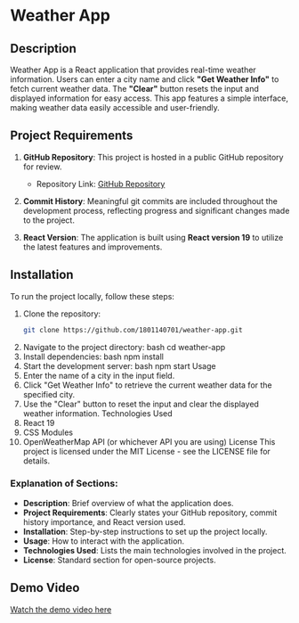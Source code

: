 # Weather App

## Description
Weather App is a React application that provides real-time weather information. Users can enter a city name and click **"Get Weather Info"** to fetch current weather data. The **"Clear"** button resets the input and displayed information for easy access. This app features a simple interface, making weather data easily accessible and user-friendly.

## Project Requirements
1. **GitHub Repository**: This project is hosted in a public GitHub repository for review.
   - Repository Link: [GitHub Repository](https://github.com/1801140701/weather-app)

2. **Commit History**: Meaningful git commits are included throughout the development process, reflecting progress and significant changes made to the project.

3. **React Version**: The application is built using **React version 19** to utilize the latest features and improvements.

## Installation

To run the project locally, follow these steps:

1. Clone the repository:
   ```bash
   git clone https://github.com/1801140701/weather-app.git
2. Navigate to the project directory:
   bash
   cd weather-app
3. Install dependencies:
   bash
   npm install
4. Start the development server:
   bash
   npm start
Usage
1. Enter the name of a city in the input field.
2. Click "Get Weather Info" to retrieve the current weather data for the specified city.
3. Use the "Clear" button to reset the input and clear the displayed weather information.
Technologies Used
1. React 19
2. CSS Modules
3. OpenWeatherMap API (or whichever API you are using)
License
This project is licensed under the MIT License - see the LICENSE file for details.
### Explanation of Sections:
- **Description**: Brief overview of what the application does.
- **Project Requirements**: Clearly states your GitHub repository, commit history importance, and React version used.
- **Installation**: Step-by-step instructions to set up the project locally.
- **Usage**: How to interact with the application.
- **Technologies Used**: Lists the main technologies involved in the project.
- **License**: Standard section for open-source projects.
  
## Demo Video

[Watch the demo video here](./public/Weather_App_Demo.mp4)
